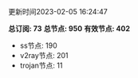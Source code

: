 更新时间2023-02-05 16:24:47

**总订阅: 73**
**总节点: 950**
**有效节点: 402**
- ss节点: 190
- v2ray节点: 201
- trojan节点: 11
